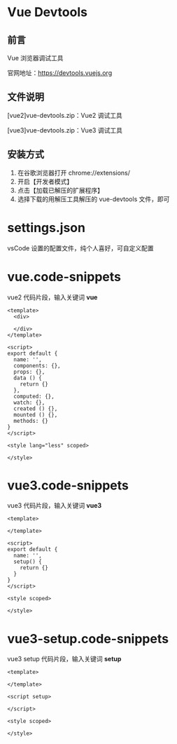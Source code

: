 # Vue Devtools

## 前言

Vue 浏览器调试工具

官网地址：https://devtools.vuejs.org

## 文件说明

[vue2]vue-devtools.zip：Vue2 调试工具

[vue3]vue-devtools.zip：Vue3 调试工具

## 安装方式

1. 在谷歌浏览器打开 chrome://extensions/
2. 开启【开发者模式】
3. 点击【加载已解压的扩展程序】
4. 选择下载的用解压工具解压的 vue-devtools 文件，即可

# settings.json

vsCode 设置的配置文件，纯个人喜好，可自定义配置

# vue.code-snippets

vue2 代码片段，输入关键词 **vue**

```vue
<template>
  <div>

  </div>
</template>

<script>
export default {
  name: '',
  components: {},
  props: {},
  data () {
    return {}
  },
  computed: {},
  watch: {},
  created () {},
  mounted () {},
  methods: {}
}
</script>

<style lang="less" scoped>

</style>
```

# vue3.code-snippets

vue3 代码片段，输入关键词 **vue3**

```vue
<template>

</template>

<script>
export default {
  name: '',
  setup() {
    return {}
  }
}
</script>

<style scoped>

</style>
```

# vue3-setup.code-snippets

vue3 setup 代码片段，输入关键词 **setup**

```vue
<template>

</template>

<script setup>

</script>

<style scoped>

</style>
```
